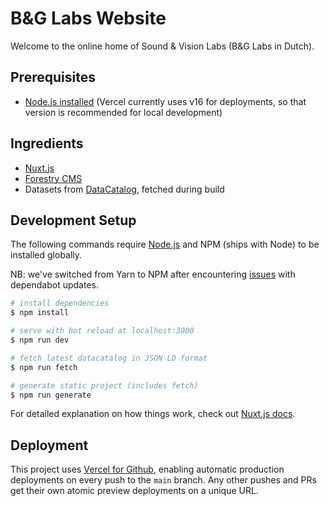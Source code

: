 # B&G Labs Website

Welcome to the online home of Sound & Vision Labs (B&G Labs in Dutch).

## Prerequisites

- [Node.js installed](https://nodejs.org/en/download/) (Vercel currently uses v16 for deployments, so that version is recommended for local development)

## Ingredients

- [Nuxt.js](https://nuxtjs.org)
- [Forestry CMS](https://forestry.io/)
- Datasets from [DataCatalog](https://data.beeldengeluid.nl/id/datacatalog/0001), fetched during build

## Development Setup

The following commands require [Node.js](https://nodejs.org/) and NPM (ships with Node) to be installed globally.

NB: we've switched from Yarn to NPM after encountering [issues](https://github.com/yarnpkg/berry/issues/3416#issuecomment-932397620) with dependabot updates.

```bash
# install dependencies
$ npm install

# serve with hot reload at localhost:3000
$ npm run dev

# fetch latest datacatalog in JSON-LD format
$ npm run fetch

# generate static project (includes fetch)
$ npm run generate
```

For detailed explanation on how things work, check out [Nuxt.js docs](https://nuxtjs.org).

## Deployment

This project uses [Vercel for Github](https://vercel.com/docs/concepts/git/vercel-for-github), enabling automatic production deployments on every push to the `main` branch. Any other pushes and PRs get their own atomic preview deployments on a unique URL.
